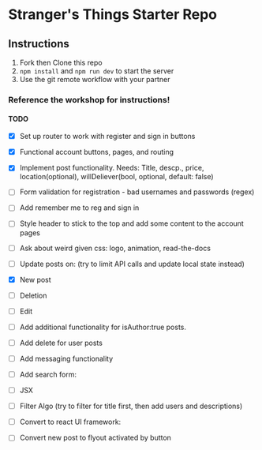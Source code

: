# Stranger's Things Starter Repo

## Instructions

1. Fork then Clone this repo
2. `npm install` and `npm run dev` to start the server
3. Use the git remote workflow with your partner

### Reference the workshop for instructions!


#### TODO
- [x] Set up router to work with register and sign in buttons
- [x] Functional account buttons, pages, and routing
- [x] Implement post functionality. Needs: Title, descp., price, location(optional), willDeliever(bool, optional, default: false)
- [ ] Form validation for registration - bad usernames and passwords (regex) 
- [ ] Add remember me to reg and sign in
- [ ] Style header to stick to the top and add some content to the account pages
- [ ] Ask about weird given css: logo, animation, read-the-docs

- [ ] Update posts on: (try to limit API calls and update local state instead)
- [x] New post 
- [ ] Deletion 
- [ ] Edit

- [ ] Add additional functionality for isAuthor:true posts.
- [ ] Add delete for user posts
- [ ] Add messaging functionality
- [ ] Add search form:
- [ ] JSX
- [ ] Filter Algo (try to filter for title first, then add users and descriptions)

- [ ] Convert to react UI framework:
- [ ] Convert new post to flyout activated by button